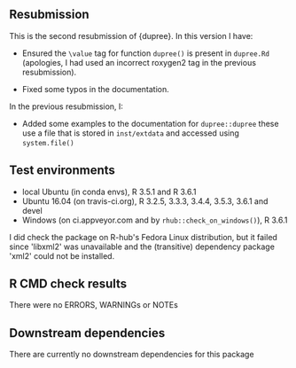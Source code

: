 ## Resubmission
This is the second resubmission of {dupree}. In this version I have:
* Ensured the `\value` tag for function `dupree()` is present in `dupree.Rd`
  (apologies, I had used an incorrect roxygen2 tag in the previous
  resubmission).

* Fixed some typos in the documentation.

In the previous resubmission, I:

* Added some examples to the documentation for `dupree::dupree` these use a
  file that is stored in `inst/extdata` and accessed using `system.file()`

## Test environments
* local Ubuntu (in conda envs), R 3.5.1 and R 3.6.1
* Ubuntu 16.04 (on travis-ci.org), R 3.2.5, 3.3.3, 3.4.4, 3.5.3, 3.6.1 and devel
* Windows (on ci.appveyor.com and by `rhub::check_on_windows()`), R 3.6.1

I did check the package on R-hub's Fedora Linux distribution, but it failed
since 'libxml2' was unavailable and the (transitive) dependency package 'xml2'
could not be installed.

## R CMD check results
There were no ERRORS, WARNINGs or NOTEs

## Downstream dependencies
There are currently no downstream dependencies for this package
